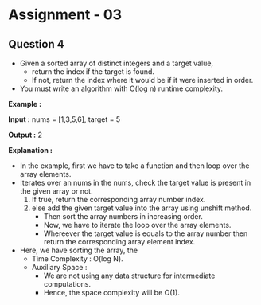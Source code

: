 # **Assignment - 03**
## **Question 4**
- Given a sorted array of distinct integers and a target value, 
    - return the index if the target is found. 
    - If not, return the index where it would be if   it were inserted in order.
- You must write an algorithm with O(log n) runtime complexity.

**Example :**

**Input :** nums = [1,3,5,6], target = 5

**Output :** 2

**Explanation :**
- In the example, first we have to take a function and then loop over the array elements.
- Iterates over an nums in the nums, check the target value is present in the given array or not.
    1. If true, return the corresponding array number index.
    2. else add the given target value into the array using unshift method.
        - Then sort the array numbers in increasing order.
        - Now, we have to iterate the loop over the array elements. 
        - Whereever the target value is equals to the array number then return the corresponding array element index.
- Here, we have sorting the array, the 
    - Time Complexity : O(log N).
    - Auxiliary Space :
        - We are not using any data structure for intermediate computations.
        - Hence, the space complexity will be O(1).
    
 


